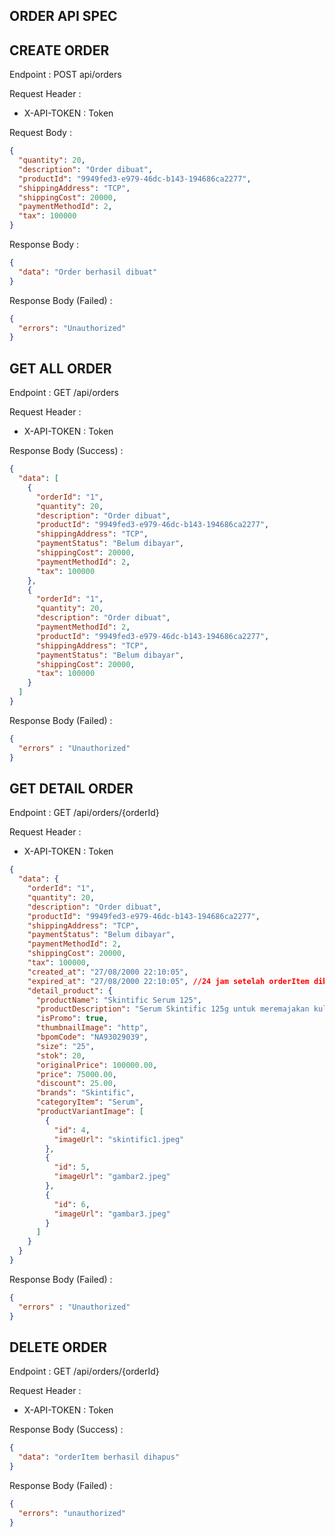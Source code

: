 ## ORDER API SPEC

## CREATE ORDER

Endpoint : POST api/orders

Request Header : 

- X-API-TOKEN : Token

Request Body :

```json
{
  "quantity": 20,
  "description": "Order dibuat",
  "productId": "9949fed3-e979-46dc-b143-194686ca2277",
  "shippingAddress": "TCP",
  "shippingCost": 20000,
  "paymentMethodId": 2,
  "tax": 100000
}
```

Response Body :

```json
{
  "data": "Order berhasil dibuat"
}
```

Response Body (Failed) :

```json
{
  "errors": "Unauthorized"
}
```

## GET ALL ORDER

Endpoint : GET /api/orders

Request Header : 

- X-API-TOKEN : Token

Response Body (Success) :

```json
{
  "data": [
    {
      "orderId": "1",
      "quantity": 20,
      "description": "Order dibuat",
      "productId": "9949fed3-e979-46dc-b143-194686ca2277",
      "shippingAddress": "TCP",
      "paymentStatus": "Belum dibayar",
      "shippingCost": 20000,
      "paymentMethodId": 2,
      "tax": 100000
    },
    {
      "orderId": "1",
      "quantity": 20,
      "description": "Order dibuat",
      "paymentMethodId": 2,
      "productId": "9949fed3-e979-46dc-b143-194686ca2277",
      "shippingAddress": "TCP",
      "paymentStatus": "Belum dibayar",
      "shippingCost": 20000,
      "tax": 100000
    }
  ]
}
```

Response Body (Failed) :

```json
{
  "errors" : "Unauthorized"
}
```

## GET DETAIL ORDER

Endpoint : GET /api/orders/{orderId}

Request Header :

- X-API-TOKEN : Token

```json
{
  "data": {
    "orderId": "1",
    "quantity": 20,
    "description": "Order dibuat",
    "productId": "9949fed3-e979-46dc-b143-194686ca2277",
    "shippingAddress": "TCP",
    "paymentStatus": "Belum dibayar",
    "paymentMethodId": 2,
    "shippingCost": 20000,
    "tax": 100000,
    "created_at": "27/08/2000 22:10:05",
    "expired_at": "27/08/2000 22:10:05", //24 jam setelah orderItem dibuat
    "detail_product": {
      "productName": "Skintific Serum 125",
      "productDescription": "Serum Skintific 125g untuk meremajakan kulit",
      "isPromo": true,
      "thumbnailImage": "http",
      "bpomCode": "NA93029039",
      "size": "25",
      "stok": 20,
      "originalPrice": 100000.00,
      "price": 75000.00,
      "discount": 25.00,
      "brands": "Skintific",
      "categoryItem": "Serum",
      "productVariantImage": [
        {
          "id": 4,
          "imageUrl": "skintific1.jpeg"
        },
        {
          "id": 5,
          "imageUrl": "gambar2.jpeg"
        },
        {
          "id": 6,
          "imageUrl": "gambar3.jpeg"
        }
      ]
    }
  }
}
```

Response Body (Failed) :

```json
{
  "errors" : "Unauthorized"
}
```


## DELETE ORDER

Endpoint : GET /api/orders/{orderId}

Request Header :

- X-API-TOKEN : Token

Response Body (Success) :

```json
{
  "data": "orderItem berhasil dihapus"
}
```


Response Body (Failed) :

```json
{
  "errors": "unauthorized"
}
```